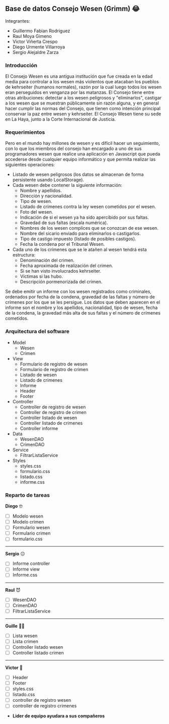 ## Base de datos Consejo Wesen (Grimm) :joy:

Integrantes:
- Guillermo Fabian Rodriguez
- Raul Moya Gimeno
- Victor Viñerta Crespo
- Diego Urmente Villarroya
- Sergio Alejaldre Zarza

### Introducción
El Consejo Wesen es una antigua institución que fue creada en la edad media para controlar a los wesen más violentos que atacaban los pueblos de kehrseiter (humanos normales), razón por la cual luego todos los wesen eran perseguidos en venganza por las matanzas. El Consejo tiene entre otras atribuciones: detectar a los wesen peligrosos y "eliminarlos", castigar a los wesen que se muestran públicamente sin razón alguna, y en general hacer cumplir las normas del Consejo, que tienen como intención principal conservar la paz entre wesen y kehrseiter. El Consejo Wesen tiene su sede en La Haya, junto a la Corte Internacional de Justicia.

### Requerimientos
Pero en el mundo hay millones de wesen y es difícil hacer un seguimiento, con lo que los miembros del consejo han encargado a uno de sus programadores wesen que realice una aplicación en Javascript que pueda accederse desde cualquier equipo informático y que permita realizar las siguientes operaciones:
- Listado de wesen peligrosos (los datos se almacenan de forma persistente usando LocalStorage).
- Cada wesen debe contener la siguiente información:
    - Nombre y apellidos.
    - Dirección y nacionalidad.
    - Tipo de wesen.
    - Listado de crímenes contra la ley wesen cometidos por el wesen.
    - Foto del wesen.
    - Indicación de si el wesen ya ha sido apercibido por sus faltas.
    - Gravedad de sus faltas (escala numérica).
    - Nombres de los wesen complices que se conozcan de ese wesen.
    - Nombre del sicario enviado para eliminarlos o castigarlos.
    - Tipo de castigo impuesto (listado de posibles castigos).
    - Fecha la condena por el Tribunal Wesen.
- Cada uno de los crímenes que se le atañen al wesen tendrá esta estructura:
    - Denominación del crimen.
    - Fecha aproximada de realización del crimen.
    - Si se han visto involucrados kehrseiter.
    - Víctimas si las hubo.
    - Descripción pormenorizada del crimen.
    
Se debe emitir un informe con los wesen registrados como criminales, ordenados por fecha de la condena, gravedad de las faltas y número de crímenes por los que se les persigue. Los datos que deben aparecen en el informe son el nombre y los apellidos, nacionalidad, tipo de wesen, fecha de la condena, la gravedad más alta de sus faltas y el número de crímenes cometidos.

### Arquitectura del software
- Model
    - Wesen
    - Crimen
- View
    - Formulario de registro de wesen
    - Formulario de registro de crimen
    - Listado de wesen
    - Listado de crimenes
    - Informe
    - Header 
    - Footer
- Controller
    - Controller de registro de wesen
    - Controller de registro de crimen
    - Controller listado de wesen
    - Controller listado de crimenes
    - Controller informe
- Data
    - WesenDAO
    - CrimenDAO
- Service
    - FiltrarListaService
- Styles
    - styles.css
    - formulario.css
    - listado.css
    - informe.css 

### Reparto de tareas
**Diego** 🤓
- [ ] Modelo wesen
- [ ] Modelo crimen
- [ ] Formulario wesen
- [ ] Formulario crimen
- [ ] formulario.css
---
**Sergio** 😐
- [ ] Informe controller
- [ ] Informe view
- [ ] Informe.css
---
**Raul** 😈
- [ ] WesenDAO
- [ ] CrimenDAO
- [ ] FiltrarListaService
---
**Guille** 🏳️‍🌈
- [ ] Lista wesen
- [ ] Lista crimen
- [ ] Controller listado wesen
- [ ] Controller listado crimen
---
**Victor** 🧓
- [ ] Header
- [ ] Footer
- [ ] styles.css
- [ ] listado.css
- [ ] controller de registro wesen
- [ ] controller de registro crimenes
- **Lider de equipo ayudara a sus compañeros**
